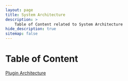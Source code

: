 ```yaml
---
layout: page
title: System Architecture
description: >
    Table of Content related to System Architecture
hide_description: true
sitemap: false
---
```

# Table of Content

[Plugin Architecture]({{site.baseurl}}/2023-07-01-plugin-architecture)